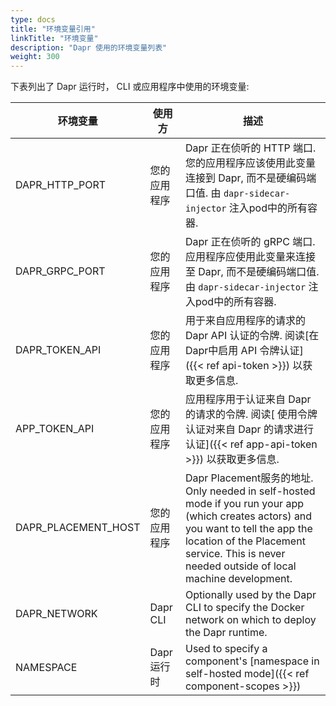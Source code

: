 ```yaml
---
type: docs
title: "环境变量引用"
linkTitle: "环境变量"
description: "Dapr 使用的环境变量列表"
weight: 300
---
```


下表列出了 Dapr 运行时， CLI 或应用程序中使用的环境变量:

| 环境变量                  | 使用方      | 描述                                                                                                                                                                                                                             |
| --------------------- | -------- | ------------------------------------------------------------------------------------------------------------------------------------------------------------------------------------------------------------------------------ |
| DAPR_HTTP_PORT      | 您的应用程序   | Dapr 正在侦听的 HTTP 端口. 您的应用程序应该使用此变量连接到 Dapr, 而不是硬编码端口值. 由 `dapr-sidecar-injector` 注入pod中的所有容器.                                                                                                                                   |
| DAPR_GRPC_PORT      | 您的应用程序   | Dapr 正在侦听的 gRPC 端口. 应用程序应使用此变量来连接至 Dapr, 而不是硬编码端口值. 由 `dapr-sidecar-injector` 注入pod中的所有容器.                                                                                                                                     |
| DAPR_TOKEN_API      | 您的应用程序   | 用于来自应用程序的请求的 Dapr API 认证的令牌. 阅读[在 Dapr中启用 API 令牌认证]({{< ref api-token >}}) 以获取更多信息.                                                                                                                                            |
| APP_TOKEN_API       | 您的应用程序   | 应用程序用于认证来自 Dapr 的请求的令牌. 阅读[ 使用令牌认证对来自 Dapr 的请求进行认证]({{< ref app-api-token >}}) 以获取更多信息.                                                                                                                                        |
| DAPR_PLACEMENT_HOST | 您的应用程序   | Dapr Placement服务的地址. Only needed in self-hosted mode if you run your app (which creates actors) and you want to tell the app the location of the Placement service. This is never needed outside of local machine development. |
| DAPR_NETWORK          | Dapr CLI | Optionally used by the Dapr CLI to specify the Docker network on which to deploy the Dapr runtime.                                                                                                                             |
| NAMESPACE             | Dapr 运行时 | Used to specify a component's [namespace in self-hosted mode]({{< ref component-scopes >}})                                                                                                                                    |
